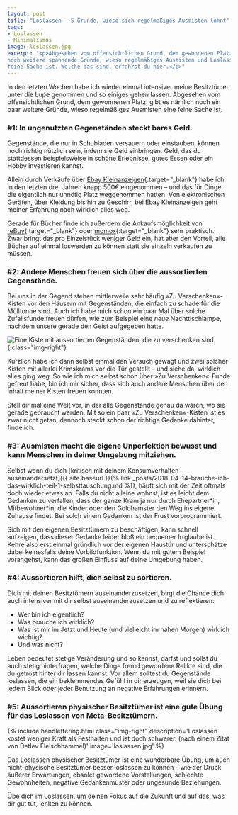 ```yaml
---
layout: post
title: "Loslassen – 5 Gründe, wieso sich regelmäßiges Ausmisten lohnt"
tags:
- Loslassen
- Minimalismus
image: loslassen.jpg
excerpt: "<p>Abgesehen vom offensichtlichen Grund, dem gewonnenen Platz, gibt es
noch weitere spannende Gründe, wieso regelmäßiges Ausmisten und Loslassen eine
feine Sache ist. Welche das sind, erfährst du hier.</p>"
---
```


In den letzten Wochen habe ich wieder einmal intensiver meine Besitztümer unter
die Lupe genommen und so einiges gehen lassen. Abgesehen vom offensichtlichen
Grund, dem gewonnenen Platz, gibt es nämlich noch ein paar weitere Gründe, wieso
regelmäßiges Ausmisten eine feine Sache ist.

### #1: In ungenutzten Gegenständen steckt bares Geld.

Gegenstände, die nur in Schubladen versauern oder einstauben, können noch
richtig nützlich sein, indem sie Geld einbringen. Geld, das du stattdessen
beispielsweise in schöne Erlebnisse, gutes Essen oder ein Hobby investieren
kannst.

Allein durch Verkäufe über
[Ebay Kleinanzeigen](https://www.ebay-kleinanzeigen.de){:target="\_blank"}
habe ich in den letzten drei Jahren knapp 500€ eingenommen – und das für Dinge,
die eigentlich nur unnötig Platz weggenommen hatten. Von elektronischen Geräten,
über Kleidung bis hin zu Geschirr, bei Ebay Kleinanzeigen geht meiner Erfahrung
nach wirklich alles weg.

Gerade für Bücher finde ich außerdem die Ankaufsmöglichkeit von
[reBuy](https://www.rebuy.de/){:target="\_blank"} oder
[momox](https://www.momox.de/){:target="\_blank"}
sehr praktisch. Zwar bringt das pro Einzelstück weniger Geld ein, hat aber den
Vorteil, alle Bücher auf einmal loswerden zu können statt sie einzeln verkaufen
zu müssen.

### #2: Andere Menschen freuen sich über die aussortierten Gegenstände.

Bei uns in der Gegend stehen mittlerweile sehr häufig »Zu Verschenken«-Kisten
vor den Häusern mit Gegenständen, die einfach zu schade für die Mülltonne sind.
Auch ich habe mich schon ein paar Mal über solche Zufallsfunde freuen dürfen,
wie zum Beispiel eine *neue* Nachttischlampe, nachdem unsere gerade den Geist
aufgegeben hatte.

![Eine Kiste mit aussortierten Gegenständen, die zu verschenken sind]({{site.baseurl}}/assets/img/posts/zu_verschenken_kiste.jpg){:class="img-right"}

Kürzlich habe ich dann selbst einmal den Versuch gewagt und zwei solcher Kisten
mit allerlei Krimskrams vor die Tür gestellt – und siehe da, wirklich alles ging
weg. So wie ich mich selbst schon über »Zu Verschenken«-Funde gefreut habe, bin
ich mir sicher, dass sich auch andere Menschen über den Inhalt meiner Kisten
freuen konnten.

Stell dir mal eine Welt vor, in der alle Gegenstände genau da wären, wo sie
gerade gebraucht werden. Mit so ein paar »Zu Verschenken«-Kisten ist es zwar
nicht getan, dennoch steckt schon der richtige Gedanke dahinter, finde ich.

### #3: Ausmisten macht die eigene Unperfektion bewusst und kann Menschen in deiner Umgebung mitziehen.

Selbst wenn du dich [kritisch mit deinem Konsumverhalten auseinandersetzt]({{ site.baseurl }}{% link _posts/2018-04-14-brauche-ich-das-wirklich-teil-1-selbsttauschung.md %}),
häuft sich mit der Zeit oftmals doch wieder etwas an. Falls du nicht alleine
wohnst, ist es leicht dem Gedanken zu verfallen, dass der ganze Kram ja nur
durch Ehepartner\*in, Mitbewohner\*in, die Kinder oder den Goldhamster den Weg
ins eigene Zuhause findet. Bei solch einem Gedanken ist der Frust
vorprogrammiert.

Sich mit den eigenen Besitztümern zu beschäftigen, kann schnell aufzeigen, dass
dieser Gedanke leider bloß ein bequemer Irrglaube ist. Kehre also erst einmal
gründlich vor der eigenen Haustür und unterschätze dabei keinesfalls deine
Vorbildfunktion. Wenn du mit gutem Beispiel vorangehst, kann das großen Einfluss
auf deine Umgebung haben.

### #4: Aussortieren hilft, dich selbst zu sortieren.

Dich mit deinen Besitztümern auseinanderzusetzen, birgt die Chance dich
auch intensiver mit dir selbst auseinanderzusetzen und zu reflektieren:

* Wer bin ich eigentlich?
* Was brauche ich wirklich?
* Was ist mir im Jetzt und Heute (und vielleicht im nahen Morgen) wirklich wichtig?
* Und was nicht?

Leben bedeutet stetige Veränderung und so kannst, darfst und sollst du auch
stetig hinterfragen, welche Dinge fremd gewordene Relikte sind, die du getrost
hinter dir lassen kannst. Vor allem solltest du Gegenstände loslassen, die ein
beklemmendes Gefühl in dir erzeugen, weil sie dich bei jedem Blick oder jeder
Benutzung an negative Erfahrungen erinnern.

### #5: Aussortieren physischer Besitztümer ist eine gute Übung für das Loslassen von Meta-Besitztümern.

{% include handlettering.html
  class="img-right"
  description='Loslassen kostet weniger Kraft als Festhalten und ist doch schwerer. (nach einem Zitat von Detlev Fleischhammel)'
  image='loslassen.jpg'
%}

Das Loslassen physischer Besitztümer ist eine wunderbare Übung, um auch
nicht-physische Besitztümer besser loslassen zu können – wie der Druck äußerer
Erwartungen, obsolet gewordene Vorstellungen, schlechte Gewohnheiten, negative
Gedankenmuster oder ungesunde Beziehungen.

Übe dich im Loslassen, um deinen Fokus auf die Zukunft und auf das, was dir
gut tut, lenken zu können.
